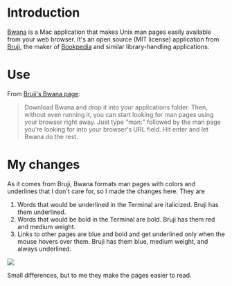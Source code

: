 # Introduction #

[Bwana][1] is a Mac application that makes Unix man pages easily available from your web browser. It's an open source (MIT license) application from [Bruji][2], the maker of [Bookpedia][3] and similar library-handling applications.

# Use #

From [Bruji's Bwana page][1]:

> Download Bwana and drop it into your applications folder. Then, without even running it, you can start looking for man pages using your browser right away. Just type "man:" followed by the man page you're looking for into your browser's URL field. Hit enter and let Bwana do the rest.

# My changes #

As it comes from Bruji, Bwana formats man pages with colors and underlines that I don't care for, so I made the changes here. They are

1. Words that would be underlined in the Terminal are italicized. Bruji has them underlined.
2. Words that would be bold in the Terminal are bold. Bruji has them red and medium weight.
3. Links to other pages are blue and bold and get underlined only when the mouse hovers over them. Bruji has them blue, medium weight, and always underlined.

<img class="ss" src="http://www.leancrew.com/all-this/images/man-bwana-chmod.png" />

Small differences, but to me they make the pages easier to read.


[1]: http://www.bruji.com/bwana/
[2]: http://www.bruji.com
[3]: http://www.bruji.com/bookpedia/
